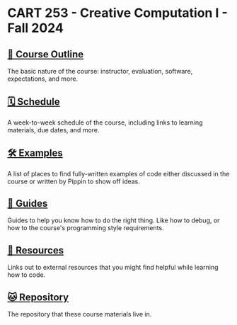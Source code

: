 # CART 253 - Creative Computation I - Fall 2024

## [📜 Course Outline](./outline.md)

The basic nature of the course: instructor, evaluation, software, expectations, and more.

## [🗓 Schedule](./schedule)

A week-to-week schedule of the course, including links to learning materials, due dates, and more.

## [🛠 Examples](./examples/)

A list of places to find fully-written examples of code either discussed in the course or written by Pippin to show off ideas.

## [💫 Guides](./guides/)

Guides to help you know how to do the right thing. Like how to debug, or how to the course's programming style requirements.

## [💎 Resources](./resources.md)

Links out to external resources that you might find helpful while learning how to code.

## [🐱 Repository](https://www.github.com/pippinbarr/cart253/)

The repository that these course materials live in.

